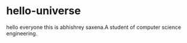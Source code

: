 # hello-universe
hello everyone this is abhishrey saxena.A student of computer science engineering.
